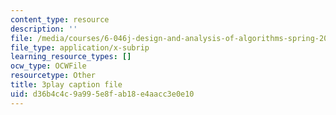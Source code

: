 ```yaml
---
content_type: resource
description: ''
file: /media/courses/6-046j-design-and-analysis-of-algorithms-spring-2015/d36b4c4c9a995e8fab18e4aacc3e0e10_z0lJ2k0sl1g.vtt
file_type: application/x-subrip
learning_resource_types: []
ocw_type: OCWFile
resourcetype: Other
title: 3play caption file
uid: d36b4c4c-9a99-5e8f-ab18-e4aacc3e0e10
---
```

